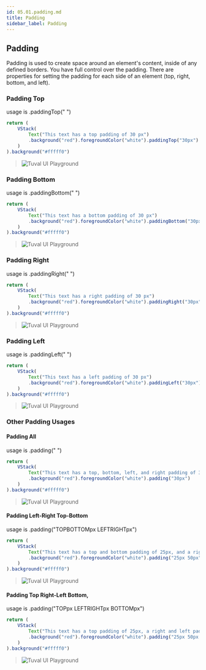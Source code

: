 ```yaml
---
id: 05.01.padding.md
title: Padding
sidebar_label: Padding
---
```


## Padding
Padding is used to create space around an element's content, inside of any defined borders.
You have full control over the padding. There are properties for setting the padding for each side of an element (top, right, bottom, and left).
### Padding Top
usage is .paddingTop(" ")
``` ts
return (
    VStack(
        Text("This text has a top padding of 30 px")
        .background("red").foregroundColor("white").paddingTop("30px")
    )
).background("#fffff0")
```
>![Tuval UI Playground](https://cdn.discordapp.com/attachments/997404959052148736/1001035443992805376/unknown.png)

### Padding Bottom
usage is .paddingBottom(" ")
``` ts
return (
    VStack(
        Text("This text has a bottom padding of 30 px")
        .background("red").foregroundColor("white").paddingBottom("30px")
    )
).background("#fffff0")
```
>![Tuval UI Playground](https://cdn.discordapp.com/attachments/997404959052148736/1001035815817850920/unknown.png)
### Padding Right
usage is .paddingRight(" ")
``` ts
return (
    VStack(
        Text("This text has a right padding of 30 px")
        .background("red").foregroundColor("white").paddingRight("30px")
    )
).background("#fffff0")
```
>![Tuval UI Playground](https://cdn.discordapp.com/attachments/997404959052148736/1001036138091389028/unknown.png)

### Padding Left
usage is .paddingLeft(" ")
``` ts
return (
    VStack(
        Text("This text has a left padding of 30 px")
        .background("red").foregroundColor("white").paddingLeft("30px")
    )
).background("#fffff0")
```
>![Tuval UI Playground](https://cdn.discordapp.com/attachments/997404959052148736/1001036837026017352/unknown.png)
### Other Padding Usages
#### Padding All
usage is .padding(" ")
``` ts
return (
    VStack(
        Text("This text has a top, bottom, left, and right padding of 30px.")
        .background("red").foregroundColor("white").padding("30px")
    )
).background("#fffff0")
```
>![Tuval UI Playground](https://cdn.discordapp.com/attachments/997404959052148736/1001041107796377671/unknown.png)

#### Padding Left-Right Top-Bottom
usage is .padding("TOPBOTTOMpx LEFTRIGHTpx")
``` ts
return (
    VStack(
        Text("This text has a top and bottom padding of 25px, and a right and left padding of 50px.")
        .background("red").foregroundColor("white").padding("25px 50px")
    )
).background("#fffff0")
```
>![Tuval UI Playground](https://cdn.discordapp.com/attachments/997404959052148736/1001042329081221130/unknown.png)

#### Padding Top Right-Left Bottom,
usage is .padding("TOPpx LEFTRIGHTpx BOTTOMpx")
``` ts
return (
    VStack(
        Text("This text has a top padding of 25px, a right and left padding of 50px, and a bottom padding of 75px.")
        .background("red").foregroundColor("white").padding("25px 50px 75px")
    )
).background("#fffff0")
```
>![Tuval UI Playground](https://cdn.discordapp.com/attachments/997404959052148736/1015931989326565456/unknown.png)